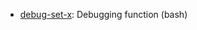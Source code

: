 * [debug-set-x](https://gist.github.com/95e44d9cbb0755d8a0f1#file-debug-set-x): Debugging function (bash)
